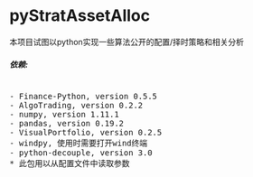 # pyStratAssetAlloc

本项目试图以python实现一些算法公开的配置/择时策略和相关分析

##### 依赖:

<pre><br />- Finance-Python, version 0.5.5<br />- AlgoTrading, version 0.2.2<br />- numpy, version 1.11.1<br />- pandas, version 0.19.2<br />- VisualPortfolio, version 0.2.5 <br />- windpy, 使用时需要打开wind终端<br />- python-decouple, version 3.0 
* 此包用以从配置文件中读取参数<br />
</pre>